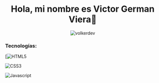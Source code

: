 <h1 align="center">Hola, mi nombre es Victor German Viera👋</h1>

<p align="center"><img src="https://github-readme-streak-stats.herokuapp.com?user=volkerdev&theme=prussian&hide_border=true&locale=es" alt="volkerdev"/></p>


<h3>Tecnologías:</h3>

[![HTML5](https://img.shields.io/badge/HTML5-black?style=for-the-badge&logo=HTML5&logoColor=F06529)

![CSS3](https://img.shields.io/badge/CSS3-black?style=for-the-badge&logo=CSS3&logoColor=3C99DC)

![Javascript](https://img.shields.io/badge/Javascript-black?style=for-the-badge&logo=javascript&logoColor=F0DB4F)
